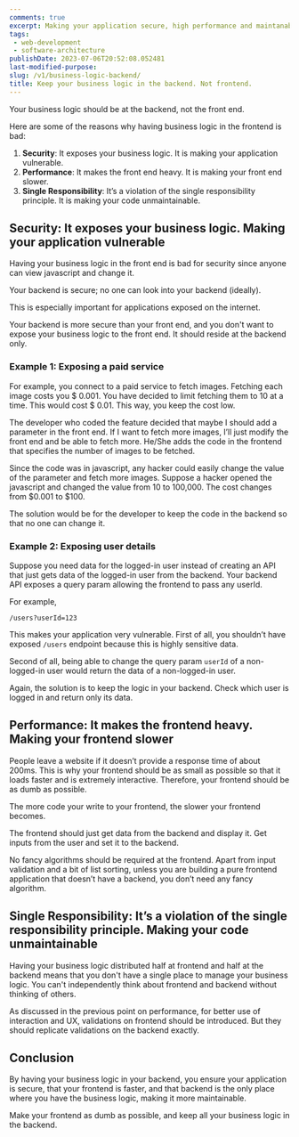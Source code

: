 ```yaml
---
comments: true
excerpt: Making your application secure, high performance and maintanable.
tags:
 - web-development
 - software-architecture
publishDate: 2023-07-06T20:52:08.052481
last-modified-purpose:
slug: /v1/business-logic-backend/
title: Keep your business logic in the backend. Not frontend.
---
```


Your business logic should be at the backend, not the front end.

Here are some of the reasons why having business logic in the frontend is bad:

1. **Security**: It exposes your business logic. It is making your application vulnerable.
2. **Performance**: It makes the front end heavy. It is making your front end slower.
3. **Single Responsibility**: It’s a violation of the single responsibility principle. It is making your code unmaintainable.

## **Security**: It exposes your business logic. Making your application vulnerable

Having your business logic in the front end is bad for security since anyone can view javascript and change it.

Your backend is secure; no one can look into your backend (ideally).

This is especially important for applications exposed on the internet.

Your backend is more secure than your front end, and you don't want to expose your business logic to the front end. It should reside at the backend only.

### Example 1: Exposing a paid service

For example, you connect to a paid service to fetch images. Fetching each image costs you $ 0.001. You have decided to limit fetching them to 10 at a time. This would cost $ 0.01. This way, you keep the cost low.

The developer who coded the feature decided that maybe I should add a parameter in the front end. If I want to fetch more images, I’ll just modify the front end and be able to fetch more. He/She adds the code in the frontend that specifies the number of images to be fetched.

Since the code was in javascript, any hacker could easily change the value of the parameter and fetch more images. Suppose a hacker opened the javascript and changed the value from 10 to 100,000. The cost changes from $0.001 to $100.

The solution would be for the developer to keep the code in the backend so that no one can change it.

### Example 2: Exposing user details

Suppose you need data for the logged-in user instead of creating an API that just gets data of the logged-in user from the backend. Your backend API exposes a query param allowing the frontend to pass any userId.

For example,

```
/users?userId=123
```

This makes your application very vulnerable. First of all, you shouldn’t have exposed `/users` endpoint because this is highly sensitive data.

Second of all, being able to change the query param `userId` of a non-logged-in user would return the data of a non-logged-in user.

Again, the solution is to keep the logic in your backend. Check which user is logged in and return only its data.

## **Performance**: It makes the frontend heavy. Making your frontend slower

People leave a website if it doesn’t provide a response time of about 200ms. This is why your frontend should be as small as possible so that it loads faster and is extremely interactive. Therefore, your frontend should be as dumb as possible.

The more code your write to your frontend, the slower your frontend becomes.

The frontend should just get data from the backend and display it. Get inputs from the user and set it to the backend.

No fancy algorithms should be required at the frontend. Apart from input validation and a bit of list sorting, unless you are building a pure frontend application that doesn’t have a backend, you don’t need any fancy algorithm.

## **Single Responsibility**: It’s a violation of the single responsibility principle. Making your code unmaintainable

Having your business logic distributed half at frontend and half at the backend means that you don't have a single place to manage your business logic. You can't independently think about frontend and backend without thinking of others.

As discussed in the previous point on performance, for better use of interaction and UX, validations on frontend should be introduced. But they should replicate validations on the backend exactly.

## Conclusion

By having your business logic in your backend, you ensure your application is secure, that your frontend is faster, and that backend is the only place where you have the business logic, making it more maintainable.

Make your frontend as dumb as possible, and keep all your business logic in the backend.